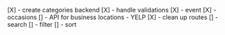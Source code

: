 [X] - create categories backend 
[X] - handle validations
    [X] - event
    [X] - occasions
[] - API for business locations - YELP 
[X] - clean up routes
[] - search
[] - filter
[] - sort 
